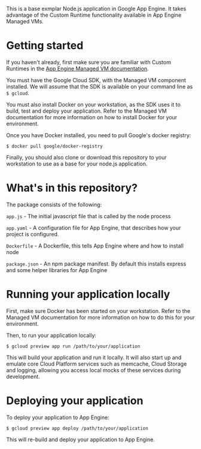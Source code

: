 This is a base exmplar Node.js application in Google App Engine. It takes advantage of the Custom Runtime functionality available in App Engine Managed VMs.

Getting started
===============

If you haven't already, first make sure you are familiar with Custom Runtimes in the [App Engine Managed VM documentation](https://developers.google.com/appengine/docs/managed-vms/).

You must have the Google Cloud SDK, with the Managed VM component installed. We will assume that the SDK is available on your command line as `$ gcloud`.

You must also install Docker on your workstation, as the SDK uses it to build, test and deploy your application. Refer to the Managed VM documentation for more information on how to install Docker for your environment.

Once you have Docker installed, you need to pull Google's docker registry:
```
$ docker pull google/docker-registry
```

Finally, you should also clone or download this repository to your workstation to use as a base for your node.js application.

What's in this repository?
==========================

The package consists of the following:

`app.js` - The initial javascript file that is called by the node process

`app.yaml` - A configuration file for App Engine, that describes how your project is configured.

`Dockerfile` - A Dockerfile, this tells App Engine where and how to install node

`package.json` - An npm package manifest. By default this installs express and some helper libraries for App Engine

Running your application locally
================================

First, make sure Docker has been started on your workstation. Refer to the Managed VM documentation for more information on how to do this for your environment.

Then, to run your application locally:

 `$ gcloud preview app run /path/to/your/application`

This will build your application and run it locally. It will also start up and emulate core Cloud Platform services such as memcache, Cloud Storage and logging, allowing you access local mocks of these services during development.

Deploying your application
==========================

To deploy your application to App Engine:

  `$ gcloud preview app deploy /path/to/your/application`

This will re-build and deploy your application to App Engine.
